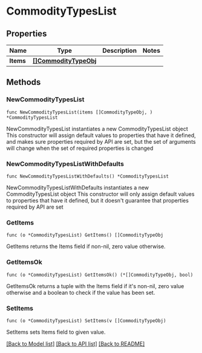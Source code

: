 # CommodityTypesList

## Properties

Name | Type | Description | Notes
------------ | ------------- | ------------- | -------------
**Items** | [**[]CommodityTypeObj**](CommodityTypeObj.md) |  | 

## Methods

### NewCommodityTypesList

`func NewCommodityTypesList(items []CommodityTypeObj, ) *CommodityTypesList`

NewCommodityTypesList instantiates a new CommodityTypesList object
This constructor will assign default values to properties that have it defined,
and makes sure properties required by API are set, but the set of arguments
will change when the set of required properties is changed

### NewCommodityTypesListWithDefaults

`func NewCommodityTypesListWithDefaults() *CommodityTypesList`

NewCommodityTypesListWithDefaults instantiates a new CommodityTypesList object
This constructor will only assign default values to properties that have it defined,
but it doesn't guarantee that properties required by API are set

### GetItems

`func (o *CommodityTypesList) GetItems() []CommodityTypeObj`

GetItems returns the Items field if non-nil, zero value otherwise.

### GetItemsOk

`func (o *CommodityTypesList) GetItemsOk() (*[]CommodityTypeObj, bool)`

GetItemsOk returns a tuple with the Items field if it's non-nil, zero value otherwise
and a boolean to check if the value has been set.

### SetItems

`func (o *CommodityTypesList) SetItems(v []CommodityTypeObj)`

SetItems sets Items field to given value.



[[Back to Model list]](../README.md#documentation-for-models) [[Back to API list]](../README.md#documentation-for-api-endpoints) [[Back to README]](../README.md)


